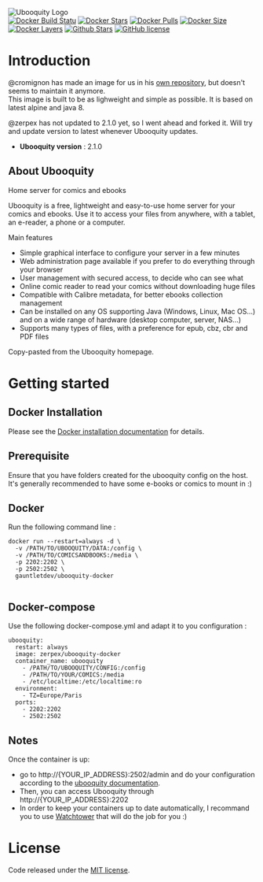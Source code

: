 ![Ubooquity Logo](http://i.imgur.com/InPPMtr.png)  
[![Docker Build Statu](https://img.shields.io/docker/build/zerpex/ubooquity-docker.svg)](https://hub.docker.com/r/zerpex/ubooquity-docker/) [![Docker Stars](https://img.shields.io/docker/stars/zerpex/ubooquity-docker.svg?label=docker%20%E2%98%85)](https://hub.docker.com/r/zerpex/ubooquity-docker/) [![Docker Pulls](https://img.shields.io/docker/pulls/zerpex/ubooquity-docker.svg)](https://hub.docker.com/r/zerpex/ubooquity-docker/) [![Docker Size](https://img.shields.io/imagelayers/image-size/zerpex/ubooquity-docker/latest.svg)](https://hub.docker.com/r/zerpex/ubooquity-docker/) [![Docker Layers](https://img.shields.io/imagelayers/layers/zerpex/ubooquity-docker/latest.svg)](https://hub.docker.com/r/zerpex/ubooquity-docker/) [![Github Stars](https://img.shields.io/github/stars/zerpex/ubooquity-docker.svg?label=github%20%E2%98%85)](https://github.com/zerpex/ubooquity-docker/stargazers) [![GitHub license](https://img.shields.io/badge/license-MIT-blue.svg)](https://raw.githubusercontent.com/zerpex/ubooquity-docker/master/LICENSE)

# Introduction

@cromignon has made an image for us in his [own repository](https://github.com/cromigon/ubooquity-docker), but doesn't seems to maintain it anymore.  
This image is built to be as lighweight and simple as possible. It is based on latest alpine and java 8.  

@zerpex has not updated to 2.1.0 yet, so I went ahead and forked it. Will try and update version to latest whenever Ubooquity updates.

- **Ubooquity version** : 2.1.0

## About Ubooquity

Home server for comics and ebooks

Ubooquity is a free, lightweight and easy-to-use home server for your comics and ebooks. Use it to access your files from anywhere, with a tablet, an e-reader, a phone or a computer.

Main features
* Simple graphical interface to configure your server in a few minutes
* Web administration page available if you prefer to do everything through your browser
* User management with secured access, to decide who can see what
* Online comic reader to read your comics without downloading huge files
* Compatible with Calibre metadata, for better ebooks collection management
* Can be installed on any OS supporting Java (Windows, Linux, Mac OS...) and on a wide range of hardware (desktop computer, server, NAS...)
* Supports many types of files, with a preference for epub, cbz, cbr and PDF files

Copy-pasted from the Ubooquity homepage.

# Getting started

## Docker Installation

Please see the [Docker installation documentation](https://docs.docker.com/installation/) for details.

## Prerequisite

Ensure that you have folders created for the ubooquity config on the host.
It's generally recommended to have some e-books or comics to mount in :)

## Docker

Run the following command line :

```
docker run --restart=always -d \
  -v /PATH/TO/UBOOQUITY/DATA:/config \
  -v /PATH/TO/COMICSANDBOOKS:/media \
  -p 2202:2202 \
  -p 2502:2502 \
  gauntletdev/ubooquity-docker
  
```


## Docker-compose

Use the following docker-compose.yml and adapt it to you configuration :

```
ubooquity:
  restart: always
  image: zerpex/ubooquity-docker
  container_name: ubooquity
    - /PATH/TO/UBOOQUITY/CONFIG:/config
    - /PATH/TO/YOUR/COMICS:/media
    - /etc/localtime:/etc/localtime:ro
  environment:
    - TZ=Europe/Paris
  ports:
    - 2202:2202
    - 2502:2502

```

## Notes

Once the container is up:  
- go to http://{YOUR_IP_ADDRESS}:2502/admin and do your configuration according to the [ubooquity documentation](https://vaemendis.github.io/ubooquity-doc/).  
- Then, you can access Ubooquity through http://{YOUR_IP_ADDRESS}:2202
- In order to keep your containers up to date automatically, I recommand you to use [Watchtower](https://github.com/v2tec/watchtower) that will do the job for you :)

# License

Code released under the [MIT license](./LICENSE).
